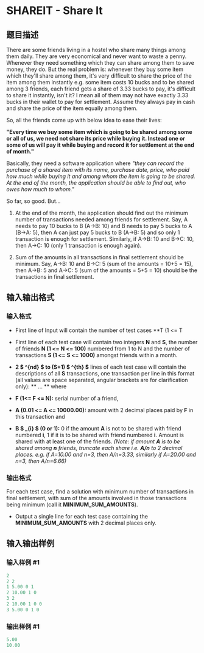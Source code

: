# SHAREIT - Share It

## 题目描述

There are some friends living in a hostel who share many things among them daily. They are very economical and never want to waste a penny. Whenever they need something which they can share among them to save money, they do. But the real problem is: whenever they buy some item which they'll share among them, it's very difficult to share the price of the item among them instantly e.g. some item costs 10 bucks and to be shared among 3 friends, each friend gets a share of 3.33 bucks to pay, it's difficult to share it instantly, isn't it? I mean all of them may not have exactly 3.33 bucks in their wallet to pay for settlement. Assume they always pay in cash and share the price of the item equally among them.

So, all the friends come up with below idea to ease their lives:

**"Every time we buy some item which is going to be shared among some or all of us, we need not share its price while buying it. Instead one or some of us will pay it while buying and record it for settlement at the end of month."**

Basically, they need a software application where _"they can record the purchase of a shared item with its name, purchase date, price, who paid how much while buying it and among whom the item is going to be shared. At the end of the month, the application should be able to find out, who owes how much to whom."_

So far, so good. But...

1. At the end of the month, the application should find out the minimum number of transactions needed among friends for settlement. Say, A needs to pay 10 bucks to B (A->B: 10) and B needs to pay 5 bucks to A (B->A: 5), then A can just pay 5 bucks to B (A->B: 5) and so only 1 transaction is enough for settlement. Similarly, if A->B: 10 and B->C: 10, then A->C: 10 (only 1 transaction is enough again).

2. Sum of the amounts in all transactions in final settlement should be minimum. Say, A->B: 10 and B->C: 5 (sum of the amounts = 10+5 = 15), then A->B: 5 and A->C: 5 (sum of the amounts = 5+5 = 10) should be the transactions in final settlement.

## 输入输出格式

### 输入格式

- First line of Input will contain the number of test cases **T (1 <= T 

- First line of each test case will contain two integers **N** and **S**, the number of friends **N (1 <= N <= 100)** numbered from 1 to N and the number of transactions **S (1 <= S <= 1000)** amongst friends within a month.

- **2 $ ^{nd} $ to (S+1) $ ^{th} $** lines of each test case will contain the descriptions of all **S** transactions, one transaction per line in this format (all values are space separated, angular brackets are for clarification only): **    ... ** where

- **F (1<= F <= N):** serial number of a friend,

- **A (0.01 <= A <= 10000.00):** amount with 2 decimal places paid by **F** in this transaction and

- **B $ _{i} $ (0 or 1):** 0 if the amount **A** is not to be shared with friend numbered **i**, 1 if it is to be shared with friend numbered **i**. Amount is shared with at least one of the friends. _(Note: if amount **A** is to be shared among **n** friends, truncate each share i.e. **A/n** to 2 decimal places. e.g. if A=10.00 and n=3, then A/n=3.33, similarly if A=20.00 and n=3, then A/n=6.66)_

### 输出格式

For each test case, find a solution with minimum number of transactions in final settlement, with sum of the amounts involved in those transactions being minimum (call it **MINIMUM\_SUM\_AMOUNTS**).

- Output a single line for each test case containing the **MINIMUM\_SUM\_AMOUNTS** with 2 decimal places only.

## 输入输出样例

### 输入样例 #1

```cpp
2
2 2
1 5.00 0 1
2 10.00 1 0
3 2
2 10.00 1 0 0
3 5.00 0 1 0
```


### 输出样例 #1

```cpp
5.00
10.00
```


